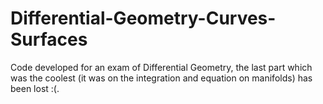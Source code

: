 # Differential-Geometry-Curves-Surfaces

Code developed for an exam of Differential Geometry, the last part which was the coolest (it was on the integration and equation on manifolds) has been lost :(.
